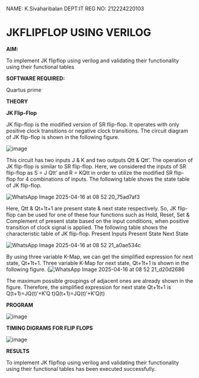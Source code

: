 NAME: K.Sivaharibalan
DEPT:IT
REG NO: 212224220103
# JKFLIPFLOP USING VERILOG

**AIM:** 

To implement  JK flipflop using verilog and validating their functionality using their functional tables

**SOFTWARE REQUIRED:**

Quartus prime

**THEORY**

**JK Flip-Flop**

JK flip-flop is the modified version of SR flip-flop. It operates with only positive clock transitions or negative clock transitions. The circuit diagram of JK flip-flop is shown in the following figure.

![image](https://github.com/user-attachments/assets/d158ce89-316b-4dbf-98d1-4b5e19fb3588)


This circuit has two inputs J & K and two outputs Qtt & Qtt’. The operation of JK flip-flop is similar to SR flip-flop. Here, we considered the inputs of SR flip-flop as S = J Qtt’ and R = KQtt in order to utilize the modified SR flip-flop for 4 combinations of inputs. The following table shows the state table of JK flip-flop.

![WhatsApp Image 2025-04-16 at 08 52 20_75ad7af3](https://github.com/user-attachments/assets/0b59b1ea-dc1d-4dc2-9fa5-724769359b84)

 
Here, Qtt & Qt+1t+1 are present state & next state respectively. So, JK flip-flop can be used for one of these four functions such as Hold, Reset, Set & Complement of present state based on the input conditions, when positive transition of clock signal is applied. The following table shows the characteristic table of JK flip-flop. Present Inputs Present State Next State
 
![WhatsApp Image 2025-04-16 at 08 52 21_a0ae534c](https://github.com/user-attachments/assets/0b663a44-0866-438c-be4e-d894b121984f)


By using three variable K-Map, we can get the simplified expression for next state, Qt+1t+1. Three variable K-Map for next state, Qt+1t+1 is shown in the following figure.
(![WhatsApp Image 2025-04-16 at 08 52 21_d20d2686](https://github.com/user-attachments/assets/b2fddd0f-ed4c-4460-aa5d-323702fc172f)

The maximum possible groupings of adjacent ones are already shown in the figure. Therefore, the simplified expression for next state Qt+1t+1 is Q(t+1)=JQ(t)′+K′Q
t)Q(t+1)=JQ(t)′+K′Q(t)



**PROGRAM**

![image](https://github.com/user-attachments/assets/9d310244-d181-4f91-a029-2b285e58feee)


**TIMING DIGRAMS FOR FLIP FLOPS**

![image](https://github.com/user-attachments/assets/d592caa4-54de-458f-b805-4cab1ea15ecd)


**RESULTS**

To implement  JK flipflop using verilog and validating their functionality using their functional tables has been executed successfully.
